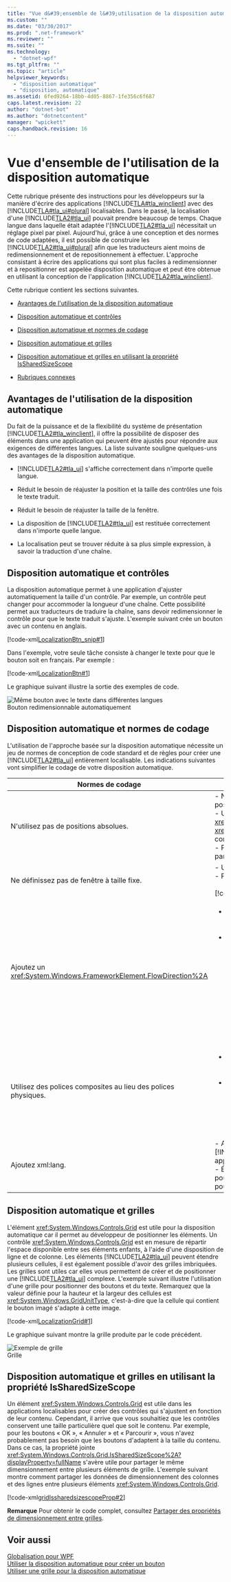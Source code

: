 ```yaml
---
title: "Vue d&#39;ensemble de l&#39;utilisation de la disposition automatique | Microsoft Docs"
ms.custom: ""
ms.date: "03/30/2017"
ms.prod: ".net-framework"
ms.reviewer: ""
ms.suite: ""
ms.technology: 
  - "dotnet-wpf"
ms.tgt_pltfrm: ""
ms.topic: "article"
helpviewer_keywords: 
  - "disposition automatique"
  - "disposition, automatique"
ms.assetid: 6fed9264-18bb-4d05-8867-1fe356c6f687
caps.latest.revision: 22
author: "dotnet-bot"
ms.author: "dotnetcontent"
manager: "wpickett"
caps.handback.revision: 16
---
```

# Vue d&#39;ensemble de l&#39;utilisation de la disposition automatique
Cette rubrique présente des instructions pour les développeurs sur la manière d'écrire des applications [!INCLUDE[TLA#tla_winclient](../../../../includes/tlasharptla-winclient-md.md)] avec des [!INCLUDE[TLA#tla_ui#plural](../../../../includes/tlasharptla-uisharpplural-md.md)] localisables.  Dans le passé, la localisation d'une [!INCLUDE[TLA2#tla_ui](../../../../includes/tla2sharptla-ui-md.md)] pouvait prendre beaucoup de temps.  Chaque langue dans laquelle était adaptée l'[!INCLUDE[TLA2#tla_ui](../../../../includes/tla2sharptla-ui-md.md)] nécessitait un réglage pixel par pixel.  Aujourd'hui, grâce à une conception et des normes de code adaptées, il est possible de construire les [!INCLUDE[TLA2#tla_ui#plural](../../../../includes/tla2sharptla-uisharpplural-md.md)] afin que les traducteurs aient moins de redimensionnement et de repositionnement à effectuer.  L'approche consistant à écrire des applications qui sont plus faciles à redimensionner et à repositionner est appelée disposition automatique et peut être obtenue en utilisant la conception de l'application [!INCLUDE[TLA2#tla_winclient](../../../../includes/tla2sharptla-winclient-md.md)].  
  
 Cette rubrique contient les sections suivantes.  
  
<a name="autoTopLevelSectionsOUTLINE0"></a>   
-   [Avantages de l'utilisation de la disposition automatique](#advantages_of_autolayout)  
  
-   [Disposition automatique et contrôles](#autolayout_controls)  
  
-   [Disposition automatique et normes de codage](#autolayout_coding)  
  
-   [Disposition automatique et grilles](#autolay_grids)  
  
-   [Disposition automatique et grilles en utilisant la propriété IsSharedSizeScope](#autolay_grids_issharedsizescope)  
  
-   [Rubriques connexes](#seeAlsoToggle)  
  
<a name="advantages_of_autolayout"></a>   
## Avantages de l'utilisation de la disposition automatique  
 Du fait de la puissance et de la flexibilité du système de présentation [!INCLUDE[TLA2#tla_winclient](../../../../includes/tla2sharptla-winclient-md.md)], il offre la possibilité de disposer des éléments dans une application qui peuvent être ajustés pour répondre aux exigences de différentes langues.  La liste suivante souligne quelques\-uns des avantages de la disposition automatique.  
  
-   [!INCLUDE[TLA2#tla_ui](../../../../includes/tla2sharptla-ui-md.md)] s'affiche correctement dans n'importe quelle langue.  
  
-   Réduit le besoin de réajuster la position et la taille des contrôles une fois le texte traduit.  
  
-   Réduit le besoin de réajuster la taille de la fenêtre.  
  
-   La disposition de [!INCLUDE[TLA2#tla_ui](../../../../includes/tla2sharptla-ui-md.md)] est restituée correctement dans n'importe quelle langue.  
  
-   La localisation peut se trouver réduite à sa plus simple expression, à savoir la traduction d'une chaîne.  
  
<a name="autolayout_controls"></a>   
## Disposition automatique et contrôles  
 La disposition automatique permet à une application d'ajuster automatiquement la taille d'un contrôle.  Par exemple, un contrôle peut changer pour accommoder la longueur d'une chaîne.  Cette possibilité permet aux traducteurs de traduire la chaîne, sans devoir redimensionner le contrôle pour que le texte traduit s'ajuste.  L'exemple suivant crée un bouton avec un contenu en anglais.  
  
 [!code-xml[LocalizationBtn_snip#1](../../../../samples/snippets/csharp/VS_Snippets_Wpf/LocalizationBtn_snip/CS/Pane1.xaml#1)]  
  
 Dans l'exemple, votre seule tâche consiste à changer le texte pour que le bouton soit en français.  Par exemple :  
  
 [!code-xml[LocalizationBtn#1](../../../../samples/snippets/csharp/VS_Snippets_Wpf/LocalizationBtn/CS/Pane1.xaml#1)]  
  
 Le graphique suivant illustre la sortie des exemples de code.  
  
 ![Même bouton avec le texte dans différentes langues](../../../../docs/framework/wpf/advanced/media/globalizationbutton.png "GlobalizationButton")  
Bouton redimensionnable automatiquement  
  
<a name="autolayout_coding"></a>   
## Disposition automatique et normes de codage  
 L'utilisation de l'approche basée sur la disposition automatique nécessite un jeu de normes de conception de code standard et de règles pour créer une [!INCLUDE[TLA2#tla_ui](../../../../includes/tla2sharptla-ui-md.md)] entièrement localisable.  Les indications suivantes vont simplifier le codage de votre disposition automatique.  
  
|Normes de codage|Description|  
|----------------------|-----------------|  
|N'utilisez pas de positions absolues.|-   N'utilisez pas <xref:System.Windows.Controls.Canvas> car il positionne les éléments de manière absolue.<br />-   Utilisez <xref:System.Windows.Controls.DockPanel>, <xref:System.Windows.Controls.StackPanel> et <xref:System.Windows.Controls.Grid> pour positionner les contrôles.<br />-   Pour obtenir des explications sur les divers types de panneaux, consultez [Vue d'ensemble de Panel](../../../../docs/framework/wpf/controls/panels-overview.md).|  
|Ne définissez pas de fenêtre à taille fixe.|-   Utilisez <xref:System.Windows.Window.SizeToContent%2A>.<br />-   Par exemple :<br /><br /> [!code-xml[LocalizationGrid#2](../../../../samples/snippets/csharp/VS_Snippets_Wpf/LocalizationGrid/CS/Pane1.xaml#2)]|  
|Ajoutez un <xref:System.Windows.FrameworkElement.FlowDirection%2A>|<ul><li>Ajoutez une <xref:System.Windows.FrameworkElement.FlowDirection%2A> à l'élément racine de votre application.</li><li>[!INCLUDE[TLA2#tla_winclient](../../../../includes/tla2sharptla-winclient-md.md)] offre un moyen pratique de prendre en charge les dispositions horizontales, bidirectionnelles et verticales.  Dans l'infrastructure de présentation, la propriété <xref:System.Windows.FrameworkElement.FlowDirection%2A> peut être utilisée pour définir la disposition.  Les modèles de sens du déroulement sont les suivants :<br /><br /> <ul><li><xref:System.Windows.FlowDirection> \(LrTb\) : disposition horizontale pour les langues latines, d'Asie orientale, etc.</li><li><xref:System.Windows.FlowDirection> \(RlTb\) : disposition bidirectionnelle pour l'arabe, l'hébreu, etc.</li></ul></li></ul>|  
|Utilisez des polices composites au lieu des polices physiques.|<ul><li>Avec les polices composites, il n'est pas nécessaire de traduire la propriété <xref:System.Windows.Controls.Control.FontFamily%2A>.</li><li>Les développeurs peuvent utiliser l'une des polices suivantes ou créer la leur.<br /><br /> <ul><li>Interface utilisateur globale</li><li>San Serif globale</li><li>Serif globale</li></ul></li></ul>|  
|Ajoutez xml:lang.|-   Ajoutez l'attribut `xml:lang` dans l'élément racine de votre [!INCLUDE[TLA2#tla_ui](../../../../includes/tla2sharptla-ui-md.md)], par exemple `xml:lang="en-US"` pour une application en anglais<br />-   Étant donné que les polices composites utilisent `xml:lang` pour déterminer la police à utiliser, définissez cette propriété pour qu'elle prenne en charge les scénarios multilingues.|  
  
<a name="autolay_grids"></a>   
## Disposition automatique et grilles  
 L'élément <xref:System.Windows.Controls.Grid> est utile pour la disposition automatique car il permet au développeur de positionner les éléments.  Un contrôle <xref:System.Windows.Controls.Grid> est en mesure de répartir l'espace disponible entre ses éléments enfants, à l'aide d'une disposition de ligne et de colonne.  Les éléments [!INCLUDE[TLA2#tla_ui](../../../../includes/tla2sharptla-ui-md.md)] peuvent étendre plusieurs cellules, il est également possible d'avoir des grilles imbriquées.  Les grilles sont utiles car elles vous permettent de créer et de positionner une [!INCLUDE[TLA2#tla_ui](../../../../includes/tla2sharptla-ui-md.md)] complexe.  L'exemple suivant illustre l'utilisation d'une grille pour positionner des boutons et du texte.  Remarquez que la valeur définie pour la hauteur et la largeur des cellules est <xref:System.Windows.GridUnitType>, c'est\-à\-dire que la cellule qui contient le bouton imagé s'adapte à cette image.  
  
 [!code-xml[LocalizationGrid#1](../../../../samples/snippets/csharp/VS_Snippets_Wpf/LocalizationGrid/CS/Pane1.xaml#1)]  
  
 Le graphique suivant montre la grille produite par le code précédent.  
  
 ![Exemple de grille](../../../../docs/framework/wpf/advanced/media/glob-grid.png "glob\_grid")  
Grille  
  
<a name="autolay_grids_issharedsizescope"></a>   
## Disposition automatique et grilles en utilisant la propriété IsSharedSizeScope  
 Un élément <xref:System.Windows.Controls.Grid> est utile dans les applications localisables pour créer des contrôles qui s'ajustent en fonction de leur contenu.  Cependant, il arrive que vous souhaitiez que les contrôles conservent une taille particulière quel que soit le contenu.  Par exemple, pour les boutons « OK », « Annuler » et « Parcourir », vous n'avez probablement pas besoin que les boutons d'adaptent à la taille du contenu.  Dans ce cas, la propriété jointe <xref:System.Windows.Controls.Grid.IsSharedSizeScope%2A?displayProperty=fullName> s'avère utile pour partager le même dimensionnement entre plusieurs éléments de grille.  L'exemple suivant montre comment partager les données de dimensionnement des colonnes et des lignes entre plusieurs éléments <xref:System.Windows.Controls.Grid>.  
  
 [!code-xml[gridIssharedsizescopeProp#2](../../../../samples/snippets/csharp/VS_Snippets_Wpf/gridIssharedsizescopeProp/CSharp/Window1.xaml#2)]  
  
 **Remarque** Pour obtenir le code complet, consultez [Partager des propriétés de dimensionnement entre grilles](../../../../docs/framework/wpf/controls/how-to-share-sizing-properties-between-grids.md).  
  
## Voir aussi  
 [Globalisation pour WPF](../../../../docs/framework/wpf/advanced/globalization-for-wpf.md)   
 [Utiliser la disposition automatique pour créer un bouton](../../../../docs/framework/wpf/advanced/how-to-use-automatic-layout-to-create-a-button.md)   
 [Utiliser une grille pour la disposition automatique](../../../../docs/framework/wpf/advanced/how-to-use-a-grid-for-automatic-layout.md)